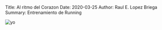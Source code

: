 Title: Al ritmo del Corazon
Date: 2020-03-25
Author: Raul E. Lopez Briega
Summary: Entrenamiento de Running


![yo](http://1.gravatar.com/avatar/9313eb8f6a2506d3599a2468b23bfbbe?s=100&d=wavatar&r=G)